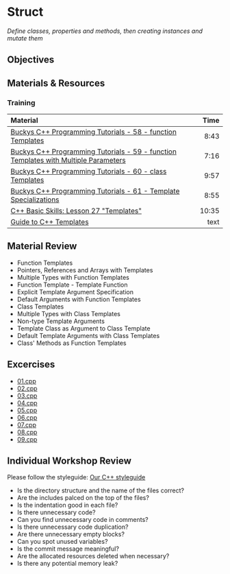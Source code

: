 # Struct
*Define classes, properties and methods, then creating instances and mutate them*

## Objectives

## Materials & Resources
### Training
| Material | Time |
|:---------|-----:|
| [Buckys C++ Programming Tutorials - 58 - function Templates](https://www.youtube.com/watch?v=W0aoAm6eYSk) | 8:43 |
| [Buckys C++ Programming Tutorials - 59 - function Templates with Multiple Parameters](https://www.youtube.com/watch?v=SeleR7PDs5Q) | 7:16 |
| [Buckys C++ Programming Tutorials - 60 - class Templates](https://www.youtube.com/watch?v=U2QvTsMvWmM) | 9:57 |
| [Buckys C++ Programming Tutorials - 61 - Template Specializations](https://www.youtube.com/watch?v=8kjVFp-Y4GA) | 8:55 |
| [C++ Basic Skills: Lesson 27 "Templates"](https://www.youtube.com/watch?v=BwOQqqRwgpA) | 10:35 |
| [Guide to C++ Templates](http://www.codeproject.com/Articles/257589/An-Idiots-Guide-to-Cplusplus-Templates-Part) | text |


## Material Review
 - Function Templates
 - Pointers, References and Arrays with Templates
 - Multiple Types with Function Templates
 - Function Template - Template Function
 - Explicit Template Argument Specification
 - Default Arguments with Function Templates
 - Class Templates
 - Multiple Types with Class Templates
 - Non-type Template Arguments
 - Template Class as Argument to Class Template
 - Default Template Arguments with Class Templates
 - Class' Methods as Function Templates
 

## Excercises
 - [01.cpp](workshop/01.cpp)
 - [02.cpp](workshop/02.cpp)
 - [03.cpp](workshop/03.cpp)
 - [04.cpp](workshop/04.cpp)
 - [05.cpp](workshop/05.cpp)
 - [06.cpp](workshop/06.cpp)
 - [07.cpp](workshop/07.cpp)
 - [08.cpp](workshop/08.cpp)
 - [09.cpp](workshop/09.cpp)


## Individual Workshop Review
Please follow the styleguide: [Our C++ styleguide](../../styleguide/cpp.md)

 - Is the directory structure and the name of the files correct?
 - Are the includes palced on the top of the files?
 - Is the indentation good in each file?
 - Is there unnecessary code?
 - Can you find unnecessary code in comments?
 - Is there unnecessary code duplication?
 - Are there unnecessary empty blocks?
 - Can you spot unused variables?
 - Is the commit message meaningful?
 - Are the allocated resources deleted when necessary?
 - Is there any potential memory leak?

